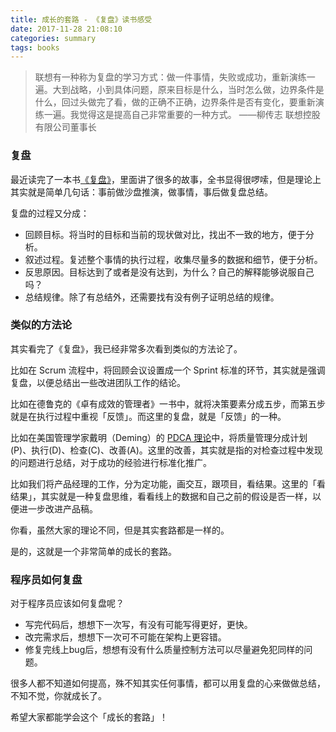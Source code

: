 ```yaml
---
title: 成长的套路 - 《复盘》读书感受
date: 2017-11-28 21:08:10
categories: summary
tags: books
---
```


>联想有一种称为复盘的学习方式：做一件事情，失败或成功，重新演练一遍。大到战略，小到具体问题，原来目标是什么，当时怎么做，边界条件是什么，回过头做完了看，做的正确不正确，边界条件是否有变化，要重新演练一遍。我觉得这是提高自己非常重要的一种方式。
> ——柳传志 联想控股有限公司董事长

### 复盘

最近读完了一本书[《复盘》](https://item.jd.com/11285088.html)，里面讲了很多的故事，全书显得很啰嗦，但是理论上其实就是简单几句话：事前做沙盘推演，做事情，事后做复盘总结。

复盘的过程又分成：
 - 回顾目标。将当时的目标和当前的现状做对比，找出不一致的地方，便于分析。
 - 叙述过程。复述整个事情的执行过程，收集尽量多的数据和细节，便于分析。
 - 反思原因。目标达到了或者是没有达到，为什么？自己的解释能够说服自己吗？
 - 总结规律。除了有总结外，还需要找有没有例子证明总结的规律。

### 类似的方法论

其实看完了《复盘》，我已经非常多次看到类似的方法论了。

比如在 Scrum 流程中，将回顾会议设置成一个 Sprint 标准的环节，其实就是强调复盘，以便总结出一些改进团队工作的结论。

比如在德鲁克的《卓有成效的管理者》一书中，就将决策要素分成五步，而第五步就是在执行过程中重视「反馈」。而这里的复盘，就是「反馈」的一种。

比如在美国管理学家戴明（Deming）的 [PDCA 理论](https://en.wikipedia.org/wiki/PDCA)中，将质量管理分成计划(P)、执行(D)、检查(C)、改善(A)。这里的改善，其实就是指的对检查过程中发现的问题进行总结，对于成功的经验进行标准化推广。

比如我们将产品经理的工作，分为定功能，画交互，跟项目，看结果。这里的「看结果」，其实就是一种复盘思维，看看线上的数据和自己之前的假设是否一样，以便进一步改进产品稿。

你看，虽然大家的理论不同，但是其实套路都是一样的。

是的，这就是一个非常简单的成长的套路。

### 程序员如何复盘

对于程序员应该如何复盘呢？
 - 写完代码后，想想下一次写，有没有可能写得更好，更快。
 - 改完需求后，想想下一次可不可能在架构上更容错。
 - 修复完线上bug后，想想有没有什么质量控制方法可以尽量避免犯同样的问题。

很多人都不知道如何提高，殊不知其实任何事情，都可以用复盘的心来做做总结，不知不觉，你就成长了。

希望大家都能学会这个「成长的套路」！
